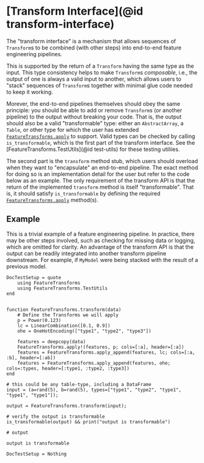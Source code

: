 # [Transform Interface](@id transform-interface)

The "transform interface” is a mechanism that allows sequences of `Transform`s to be combined (with other steps) into end-to-end feature engineering pipelines.

This is supported by the return of a `Transform` having the same type as the input.
This type consistency helps to make `Transform`s _composable_, i.e., the output of one is always a valid input to another, which allows users to "stack" sequences of `Transform`s together with minimal glue code needed to keep it working.

Morever, the end-to-end pipelines themselves should obey the same principle: you should be able to add or remove `Transform`s (or another pipeline) to the output without breaking your code.
That is, the output should also be a valid "transformable" type: either an `AbstractArray`, a `Table`, or other type for which the user has extended [`FeatureTransforms.apply`](@ref) to support.
Valid types can be checked by calling `is_transformable`, which is the first part of the transform interface.
See the [FeatureTransforms.TestUtils](@id test-utils) for these testing utiliies.

The second part is the `transform` method stub, which users should overload when they want to "encapsulate" an end-to-end pipeline.
The exact method for doing so is an implementation detail for the user but refer to the code below as an example.
The only requirement of the transform API is that the return of the implemented `transform` method is itself "transformable".
That is, it should satisfy `is_transformable` by defining the required [`FeatureTransforms.apply`](@ref) method(s).

## Example

This is a trivial example of a feature engineering pipeline. 
In practice, there may be other steps involved, such as checking for missing data or logging, which are omitted for clarity.
An advantage of the transform API is that the output can be readily integrated into another transform pipeline downstream. 
For example, if `MyModel` were being stacked with the result of a previous model.


```@meta
DocTestSetup = quote
    using FeatureTransforms
    using FeatureTransforms.TestUtils
end
```

```jldoctest transform

function FeatureTransforms.transform(data)
    # Define the Transforms we will apply
    p = Power(0.123)
    lc = LinearCombination([0.1, 0.9])
    ohe = OneHotEncoding(["type1", "type2", "type3"])

    features = deepcopy(data)
    FeatureTransforms.apply!(features, p; cols=[:a], header=[:a])
    features = FeatureTransforms.apply_append(features, lc; cols=[:a, :b], header=[:ab])
    features = FeatureTransforms.apply_append(features, ohe; cols=:types, header=[:type1, :type2, :type3])
end

# this could be any table-type, including a DataFrame
input = (a=rand(5), b=rand(5), types=["type1", "type2", "type1", "type1", "type1"]);

output = FeatureTransforms.transform(input);

# verify the output is transformable
is_transformable(output) && print("output is transformable")

# output

output is transformable
```

```@meta
DocTestSetup = Nothing
```
